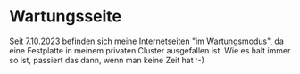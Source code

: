 # Wartungsseite

Seit 7.10.2023 befinden sich meine Internetseiten "im Wartungsmodus", da eine Festplatte in meinem privaten Cluster ausgefallen ist.
Wie es halt immer so ist, passiert das dann, wenn man keine Zeit hat :-)

